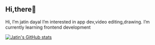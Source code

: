 ## Hi,there👋
Hi, I’m jatin dayal
I’m interested in app dev,video editing,drawing.
I’m currently learning frontend development

[![Jatin's GitHub stats](https://github-readme-stats.vercel.app/api?username=procojd)](https://github.com/procojd/github-readme-stats)

<!---
procojd/procojd is a ✨ special ✨ repository because its `README.md` (this file) appears on your GitHub profile.
You can click the Preview link to take a look at your changes.
--->
